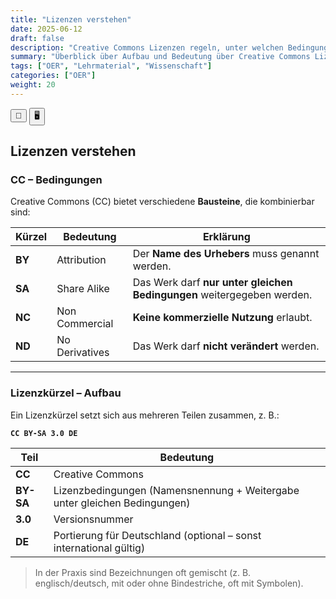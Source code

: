 ```yaml
---
title: "Lizenzen verstehen"
date: 2025-06-12
draft: false
description: "Creative Commons Lizenzen regeln, unter welchen Bedingungen Werke genutzt, geteilt und weiterverarbeitet werden dürfen."
summary: "Überblick über Aufbau und Bedeutung über Creative Commons Lizenzen."
tags: ["OER", "Lehrmaterial", "Wissenschaft"]
categories: ["OER"]
weight: 20
---
```


<script>
  function triggerPrint() {
    window.print(); // oder eine andere Funktion, je nach Zweck
  }
</script>

<script>
document.addEventListener("DOMContentLoaded", function () {
  if (window.location.search.includes("print-pdf")) {
    // Warten, bis Reveal "ready" ist
    Reveal.addEventListener("ready", function () {
      setTimeout(() => {
        window.print();
      }, 300); // etwas Spielraum lassen
    });
  }
});
</script>

<div class="top-toggle">
  <button onclick="triggerPrint()" title="Präsentation speichern">💾</button>
  <button onclick="location.href='/iWIP/praesentation/warum_oer'" title="Zur Präsentationsansicht">🖥️</button>
</div>

## Lizenzen verstehen

### CC – Bedingungen
Creative Commons (CC) bietet verschiedene **Bausteine**, die kombinierbar sind:

| Kürzel | Bedeutung | Erklärung |
|--------|------------|------------|
| **BY** | Attribution | Der **Name des Urhebers** muss genannt werden. |
| **SA** | Share Alike | Das Werk darf **nur unter gleichen Bedingungen** weitergegeben werden. |
| **NC** | Non Commercial | **Keine kommerzielle Nutzung** erlaubt. |
| **ND** | No Derivatives | Das Werk darf **nicht verändert** werden. |

---

### Lizenzkürzel – Aufbau
Ein Lizenzkürzel setzt sich aus mehreren Teilen zusammen, z. B.:

**`CC BY-SA 3.0 DE`**

| Teil | Bedeutung |
|------|------------|
| **CC** | Creative Commons |
| **BY-SA** | Lizenzbedingungen (Namensnennung + Weitergabe unter gleichen Bedingungen) |
| **3.0** | Versionsnummer |
| **DE** | Portierung für Deutschland (optional – sonst international gültig) |

> In der Praxis sind Bezeichnungen oft gemischt (z. B. englisch/deutsch, mit oder ohne Bindestriche, oft mit Symbolen).
